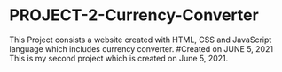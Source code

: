 # PROJECT-2-Currency-Converter
This Project consists a website created with HTML, CSS and JavaScript language which includes currency converter.
#Created on JUNE 5, 2021
This is my second project which is created on June 5, 2021.
